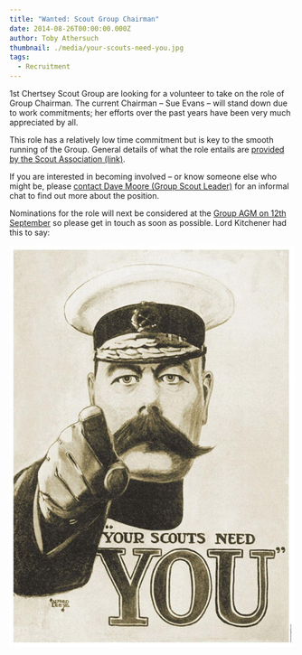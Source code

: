 ```yaml
---
title: "Wanted: Scout Group Chairman"
date: 2014-08-26T00:00:00.000Z
author: Toby Athersuch
thumbnail: ./media/your-scouts-need-you.jpg
tags:
  - Recruitment
---
```


1st Chertsey Scout Group are looking for a volunteer to take on the role of Group Chairman. The current Chairman – Sue Evans – will stand down due to work commitments; her efforts over the past years have been very much appreciated by all.

This role has a relatively low time commitment but is key to the smooth running of the Group. General details of what the role entails are [provided by the Scout Association (link)](https://www.scouts.org.uk/).

If you are interested in becoming involved – or know someone else who might be, please [contact Dave Moore (Group Scout Leader)]({{websiteUrl}}/get-in-touch/) for an informal chat to find out more about the position.

Nominations for the role will next be considered at the [Group AGM on 12th September]({{websiteUrl}}/event/scout-group-agm/) so please get in touch as soon as possible. Lord Kitchener had this to say:

![Your Scouts need YOU](./media/your-scouts-need-you.jpg)
